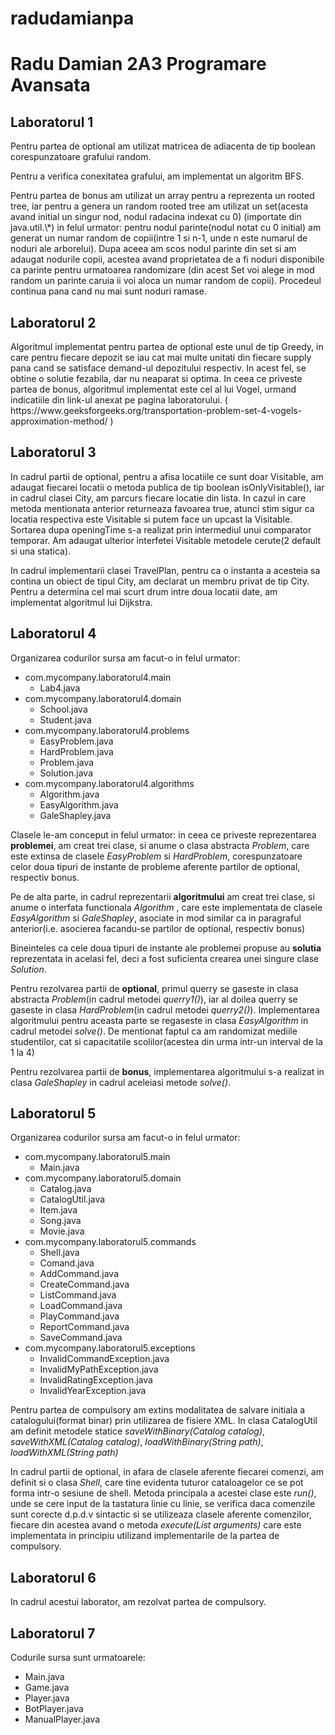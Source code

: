 # radudamianpa
<h1>Radu Damian 2A3 Programare Avansata</h1>

<h2>Laboratorul 1</h2>

<p>Pentru partea de optional am utilizat matricea de adiacenta de tip boolean corespunzatoare grafului random.<p>
<p>Pentru a verifica conexitatea grafului, am implementat un algoritm BFS. </p>

<p>Pentru partea de bonus am utilizat un array pentru a reprezenta un rooted tree, iar pentru a genera un random rooted tree am utilizat un set(acesta avand initial un singur nod, nodul radacina indexat cu 0)
(importate din java.util.\*) in felul urmator: pentru nodul parinte(nodul notat cu 0 initial) am generat un numar random de copii(intre 1 si n-1, unde n este numarul 
de noduri ale arborelui). Dupa aceea am scos nodul parinte din set si am adaugat nodurile copii, acestea avand proprietatea de a fi noduri disponibile ca parinte pentru urmatoarea randomizare
(din acest Set voi alege in mod random un parinte caruia ii voi aloca un numar random de copii). Procedeul continua pana cand nu mai sunt noduri ramase.</p>


<h2>Laboratorul 2</h2>

<p>Algoritmul implementat pentru partea de optional este unul de tip Greedy, in care pentru fiecare depozit se iau cat mai multe unitati din fiecare supply pana cand se satisface demand-ul depozitului respectiv. In acest fel, se obtine o solutie fezabila, dar nu neaparat si optima.
In ceea ce priveste partea de bonus, algoritmul implementat este cel al lui Vogel, urmand indicatiile din link-ul anexat pe pagina laboratorului. ( https://www.geeksforgeeks.org/transportation-problem-set-4-vogels-approximation-method/ )<p>

<h2>Laboratorul 3</h2> 

<p>In cadrul partii de optional, pentru a afisa locatiile ce sunt doar Visitable, am adaugat fiecarei locatii o metoda publica de tip boolean isOnlyVisitable(), iar in cadrul clasei City, am parcurs fiecare locatie din lista. In cazul in care metoda mentionata anterior returneaza favoarea true, atunci stim sigur ca locatia respectiva este Visitable si putem face un upcast la Visitable. Sortarea dupa openingTime s-a realizat prin intermediul unui comparator temporar.
Am adaugat ulterior interfetei Visitable metodele cerute(2 default si una statica).</p>
<p>In cadrul implementarii clasei TravelPlan, pentru ca o instanta a acesteia sa contina un obiect de tipul City, am declarat un membru privat de tip City. Pentru a determina cel mai scurt drum intre doua locatii date, am implementat algoritmul lui Dijkstra.</p>

<h2>Laboratorul 4 </h2> 

<p> Organizarea codurilor sursa am facut-o in felul urmator: </p>

<ul>
  <li>
    com.mycompany.laboratorul4.main 
    <ul>
      <li>Lab4.java</li>
    </ul>
  </li>
  <li>
    com.mycompany.laboratorul4.domain
    <ul>
      <li>School.java</li>
      <li>Student.java</li>
    </ul>
  </li>
  <li>
    com.mycompany.laboratorul4.problems
    <ul>
      <li>EasyProblem.java</li>
      <li>HardProblem.java</li>
      <li>Problem.java</li>
      <li>Solution.java</li>
    </ul>
  </li>
  <li>
    com.mycompany.laboratorul4.algorithms
    <ul>
      <li>Algorithm.java</li>
      <li>EasyAlgorithm.java</li>
      <li>GaleShapley.java</li>
    </ul>
  </li>
</ul>

<p>Clasele le-am conceput in felul urmator: in ceea ce priveste reprezentarea <b>problemei</b>, am creat trei clase, si anume o clasa abstracta <em>Problem</em>, care este extinsa de clasele <em>EasyProblem</em> si <em>HardProblem</em>, corespunzatoare celor doua tipuri de instante de probleme aferente partilor de optional, respectiv bonus.</p>

<p>Pe de alta parte, in cadrul reprezentarii <b>algoritmului</b> am creat trei clase, si anume o interfata functionala <em>Algorithm</em> , care este implementata de clasele <em>EasyAlgorithm</em> si <em>GaleShapley</em>, asociate in mod similar ca in paragraful anterior(i.e. asocierea facandu-se partilor de optional, respectiv bonus)</p>

<p>Bineinteles ca cele doua tipuri de instante ale problemei propuse au <b>solutia</b> reprezentata in acelasi fel, deci a fost suficienta crearea unei singure clase <em>Solution</em>.</p>

<p>Pentru rezolvarea partii de <b>optional</b>, primul querry se gaseste in clasa abstracta <em>Problem</em>(in cadrul metodei <em>querry1()</em>), iar al doilea querry se gaseste in clasa <em>HardProblem</em>(in cadrul metodei <em>querry2()</em>). Implementarea algoritmului pentru aceasta parte se regaseste in clasa <em>EasyAlgorithm</em> in cadrul metodei <em>solve()</em>. De mentionat faptul ca am randomizat mediile studentilor, cat si capacitatile scolilor(acestea din urma intr-un interval de la 1 la 4) </p>

<p>Pentru rezolvarea partii de <b>bonus</b>, implementarea algoritmului s-a realizat in clasa <em>GaleShapley</em> in cadrul aceleiasi metode <em>solve()</em>.</p>

<h2>Laboratorul 5</h2>

<p> Organizarea codurilor sursa am facut-o in felul urmator: </p>

<ul>
  <li>
    com.mycompany.laboratorul5.main 
    <ul>
      <li>Main.java</li>
    </ul>
  </li>
  <li>
    com.mycompany.laboratorul5.domain
    <ul>
      <li>Catalog.java</li>
      <li>CatalogUtil.java</li>
      <li>Item.java</li>
      <li>Song.java</li>
      <li>Movie.java</li>
    </ul>
  </li>
  <li>
    com.mycompany.laboratorul5.commands
    <ul>
      <li>Shell.java</li>
      <li>Comand.java</li>
      <li>AddCommand.java</li>
      <li>CreateCommand.java</li>
      <li>ListCommand.java</li>
      <li>LoadCommand.java</li>
      <li>PlayCommand.java</li>
      <li>ReportCommand.java</li>
      <li>SaveCommand.java</li>
    </ul>
  </li>
  <li>
    com.mycompany.laboratorul5.exceptions
    <ul>
      <li>InvalidCommandException.java</li>
      <li>InvalidMyPathException.java</li>
      <li>InvalidRatingException.java</li>
      <li>InvalidYearException.java</li>
    </ul>
  </li>
</ul>

<p>Pentru partea de compulsory am extins modalitatea de salvare initiala a catalogului(format binar) prin utilizarea de fisiere XML. In clasa CatalogUtil am definit metodele statice <em>saveWithBinary(Catalog catalog)</em>, <em>saveWithXML(Catalog catalog)</em>, <em>loadWithBinary(String path)</em>, <em>loadWithXML(String path)</em> </p>

<p>In cadrul partii de optional, in afara de clasele aferente fiecarei comenzi, am definit si o clasa <em>Shell</em>, care tine evidenta tuturor cataloagelor ce se pot forma intr-o sesiune de shell. Metoda principala a acestei clase este <em>run()</em>, unde se cere input de la tastatura linie cu linie, se verifica daca comenzile sunt corecte d.p.d.v sintactic si se utilizeaza clasele aferente comenzilor, fiecare din acestea avand o metoda <em>execute(List<String> arguments)</em> care este implementata in principiu utilizand implementarile de la partea de compulsory. </p>
  
<h2>Laboratorul 6</h2>

In cadrul acestui laborator, am rezolvat partea de compulsory.

<h2>Laboratorul 7</h2>

<p>Codurile sursa sunt urmatoarele:</p>
 
<ul>
  <li>Main.java</li>
  <li>Game.java</li>
  <li>Player.java</li>
  <li>BotPlayer.java</li>
  <li>ManualPlayer.java</li>
</ul>

<p></p>
